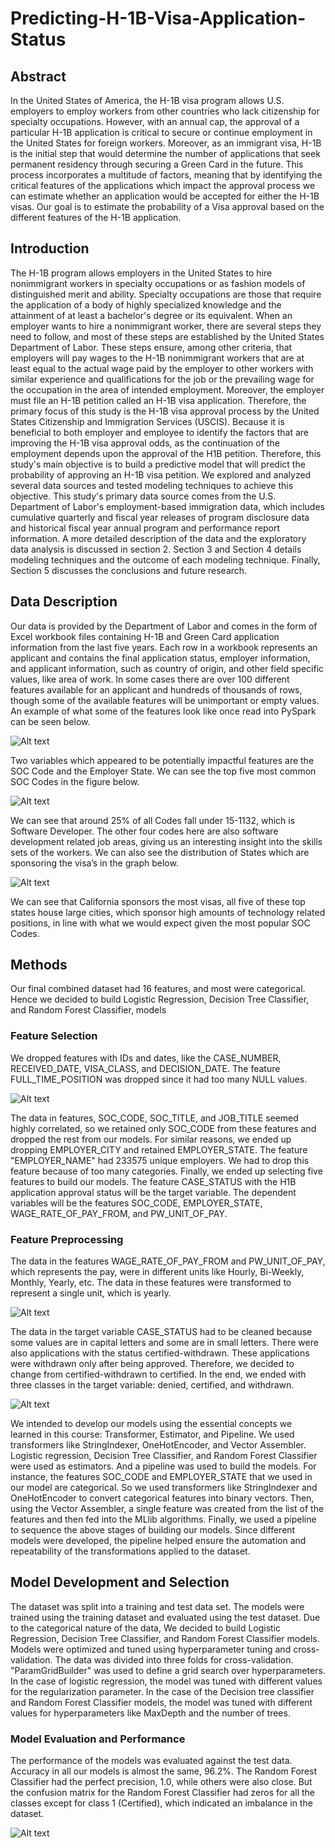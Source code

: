 # Predicting-H-1B-Visa-Application-Status

## Abstract

In the United States of America, the H-1B visa program allows U.S. employers to employ workers from other countries who lack citizenship for specialty occupations. However, with an annual cap, the approval of a particular H-1B application is critical to secure or continue employment in the United States for foreign workers. Moreover, as an immigrant visa, H-1B is the initial step that would determine the number of applications that seek permanent residency through securing a Green Card in the future. This process incorporates a multitude of factors, meaning that by identifying the critical features of the applications which impact the approval process we can estimate whether an application would be accepted for either the H-1B visas. Our goal is to estimate the probability of a Visa approval based on the different features of the H-1B application.

## Introduction

The H-1B program allows employers in the United States to hire nonimmigrant workers in specialty occupations or as fashion models of distinguished merit and ability. Specialty occupations are those that require the application of a body of highly specialized knowledge and the attainment of at least a bachelor's degree or its equivalent.
When an employer wants to hire a nonimmigrant worker, there are several steps they need to follow, and most of these steps are established by the United States Department of Labor. These steps ensure, among other criteria, that employers will pay wages to the H-1B nonimmigrant workers that are at least equal to the actual wage paid by the employer to other workers with similar experience and qualifications for the job or the prevailing wage for the occupation in the area of intended employment.
Moreover, the employer must file an H-1B petition called an H-1B visa application. Therefore, the primary focus of this study is the H-1B visa approval process by the United States Citizenship and Immigration Services (USCIS). Because it is beneficial to both employer and employee to identify the factors that are improving the H-1B visa approval odds, as the continuation of the employment depends upon the approval of the H1B petition. Therefore, this study's main objective is to build a predictive model that will predict the probability of approving an H-1B visa petition. We explored and analyzed several data sources and tested modeling techniques to achieve this objective.
This study's primary data source comes from the U.S. Department of Labor's employment-based immigration data, which includes cumulative quarterly and fiscal year releases of program disclosure data and historical fiscal year annual program and performance report information. A more detailed description of the data and the exploratory data analysis is discussed in section 2.
Section 3 and Section 4 details modeling techniques and the outcome of each modeling technique. Finally, Section 5 discusses the conclusions and future research. 

## Data Description

Our data is provided by the Department of Labor and comes in the form of Excel workbook files containing H-1B and Green Card application information from the last five years. Each row in a workbook represents an applicant and contains the final application status, employer information, and applicant information, such as country of origin, and other field specific values, like area of work. In some cases there are over 100 different features available for an applicant and hundreds of thousands of rows, though some of the available features will be unimportant or empty values. An example of what some of the features look like once read into PySpark can be seen below.

![Alt text](/table1.jpg?raw=true "Title")

Two variables which appeared to be potentially impactful features are the SOC Code and the Employer State. We can see the top five most common SOC Codes in the figure below.

![Alt text](/EDA1.jpg?raw=true "Title")

We can see that around 25% of all Codes fall under 15-1132, which is Software Developer. The other four codes here are also software development related job areas, giving us an interesting insight into the skills sets of the workers. We can also see the distribution of States which are sponsoring the visa’s in the graph below.

![Alt text](/EDA2.jpg?raw=true "Title")

We can see that California sponsors the most visas, all five of these top states house large cities, which sponsor high amounts of technology related positions, in line with what we would expect given the most popular SOC Codes.

## Methods

Our final combined dataset had 16 features, and most were categorical. Hence we decided to build Logistic Regression, Decision Tree Classifier, and Random Forest Classifier, models

### Feature Selection

We dropped features with IDs and dates, like the CASE_NUMBER, RECEIVED_DATE, VISA_CLASS, and DECISION_DATE. The feature FULL_TIME_POSITION was dropped since it had too many NULL values. 

![Alt text](/table2.jpg?raw=true "Title")

The data in features, SOC_CODE, SOC_TITLE, and JOB_TITLE seemed highly correlated, so we retained only SOC_CODE from these features and dropped the rest from our models. For similar reasons, we ended up dropping EMPLOYER_CITY and retained EMPLOYER_STATE. The feature "EMPLOYER_NAME" had 233575 unique employers. We had to drop this feature because of too many categories. 
Finally, we ended up selecting five features to build our models. The feature CASE_STATUS with the H1B application approval status will be the target variable. The dependent variables will be the features SOC_CODE,  EMPLOYER_STATE, WAGE_RATE_OF_PAY_FROM, and PW_UNIT_OF_PAY. 

### Feature Preprocessing

The data in the features WAGE_RATE_OF_PAY_FROM and PW_UNIT_OF_PAY, which represents the pay, were in different units like Hourly, Bi-Weekly, Monthly, Yearly, etc. The data in these features were transformed to represent a single unit, which is yearly.

![Alt text](/table3.jpg?raw=true "Title")

The data in the target variable CASE_STATUS had to be cleaned because some values are in capital letters and some are in small letters. There were also applications with the status certified-withdrawn. These applications were withdrawn only after being approved. Therefore, we decided to change from certified-withdrawn to certified. In the end, we ended with three classes in the target variable: denied, certified, and withdrawn.

![Alt text](/table4.jpg?raw=true "Title")
 
We intended to develop our models using the essential concepts we learned in this course: Transformer, Estimator, and Pipeline. We used transformers like StringIndexer, OneHotEncoder, and Vector Assembler. Logistic regression, Decision Tree Classifier, and Random Forest Classifier were used as estimators. And a pipeline was used to build the models.
For instance, the features SOC_CODE and EMPLOYER_STATE that we used in our model are categorical. So we used transformers like StringIndexer and OneHotEncoder to convert categorical features into binary vectors. Then, using the Vector Assembler, a single feature was created from the list of the features and then fed into the MLlib algorithms.
Finally, we used a pipeline to sequence the above stages of building our models. Since different models were developed, the pipeline helped ensure the automation and repeatability of the transformations applied to the dataset. 

## Model Development and Selection

The dataset was split into a training and test data set. The models were trained using the training dataset and evaluated using the test dataset. Due to the categorical nature of the data, We decided to build Logistic Regression, Decision Tree Classifier, and Random Forest Classifier models.
Models were optimized and tuned using hyperparameter tuning and cross-validation. The data was divided into three folds for cross-validation. "ParamGridBuilder" was used to define a grid search over hyperparameters. In the case of logistic regression, the model was tuned with different values for the regularization parameter. In the case of the Decision tree classifier and Random Forest Classifier models, the model was tuned with different values for hyperparameters like MaxDepth and the number of trees.

### Model Evaluation and Performance

The performance of the models was evaluated against the test data. Accuracy in all our models is almost the same, 96.2%. The Random Forest Classifier had the perfect precision, 1.0, while others were also close. But the confusion matrix for the Random Forest Classifier had zeros for all the classes except for class 1 (Certified), which indicated an imbalance in the dataset.

![Alt text](/table5.jpg?raw=true "Title")
